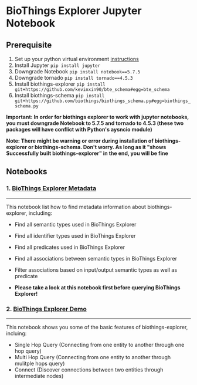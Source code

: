 BioThings Explorer Jupyter Notebook
===================================

## Prerequisite

1. Set up your python virtual environment [instructions](https://virtualenv.pypa.io/en/latest/)
2. Install Jupyter `pip install jupyter`
3. Downgrade Notebook `pip install notebook==5.7.5`
4. Downgrade tornado `pip install tornado==4.5.3`
5. Install biothings-explorer `pip install git+https://github.com/kevinxin90/bte_schema#egg=bte_schema`
6. Install biothings-schema `pip install git+https://github.com/biothings/biothings_schema.py#egg=biothings_schema.py`

**Important: In order for biothings explorer to work with jupyter notebooks, you must downgrade Notebook to 5.7.5 and tornado to 4.5.3 (these two packages will have conflict with Python's aysncio module)**

**Note: There might be warning or error during installation of biothings-explorer or biothings-schema. Don't worry. As long as it "shows Successfully built biothings-explorer" in the end, you will be fine**


## Notebooks

### 1. [BioThings Explorer Metadata](https://github.com/kevinxin90/bte_schema/blob/master/jupyter%20notebooks/BioThings%20Explorer%20Metadata.ipynb)
------------------------------
This notebook list how to find metadata information about biothings-explorer, including:
- Find all semantic types used in BioThings Explorer
- Find all identifier types used in BioThings Explorer
- Find all predicates used in BioThings Explorer
- Find all associations between semantic types in BioThings Explorer
- Filter associations based on input/output semantic types as well as predicate

- **Please take a look at this notebook first before querying BioThings Explorer!**


### 2. [BioThings Explorer Demo](https://github.com/kevinxin90/bte_schema/blob/master/jupyter%20notebooks/BioThings%20Explorer%20Demo.ipynb)
--------------------------
This notebook shows you some of the basic features of biothings-explorer, incluing:
- Single Hop Query (Connecting from one entity to another through one hop query)
- Multi Hop Query (Connecting from one entity to another through mulitple hops query)
- Connect (Discover connections between two entities through intermediate nodes)


